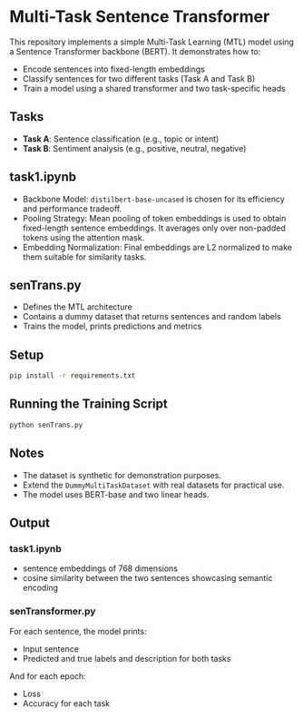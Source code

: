 # Multi-Task Sentence Transformer

This repository implements a simple Multi-Task Learning (MTL) model using a Sentence Transformer backbone (BERT). It demonstrates how to:

- Encode sentences into fixed-length embeddings
- Classify sentences for two different tasks (Task A and Task B)
- Train a model using a shared transformer and two task-specific heads

## Tasks
- **Task A**: Sentence classification (e.g., topic or intent)
- **Task B**: Sentiment analysis (e.g., positive, neutral, negative)

## task1.ipynb
- Backbone Model: ```distilbert-base-uncased``` is chosen for its efficiency and performance tradeoff. 
- Pooling Strategy: Mean pooling of token embeddings is used to obtain fixed-length sentence embeddings. It averages only over non-padded tokens using the attention mask.
- Embedding Normalization: Final embeddings are L2 normalized to make them suitable for similarity tasks.

## senTrans.py
- Defines the MTL architecture
- Contains a dummy dataset that returns sentences and random labels
- Trains the model, prints predictions and metrics

## Setup
```bash
pip install -r requirements.txt
```

## Running the Training Script
```bash
python senTrans.py
```

## Notes
- The dataset is synthetic for demonstration purposes.
- Extend the `DummyMultiTaskDataset` with real datasets for practical use.
- The model uses BERT-base and two linear heads.

## Output
### task1.ipynb
-  sentence embeddings of 768 dimensions
-  cosine similarity between the two sentences showcasing semantic encoding

### senTransformer.py
For each sentence, the model prints:
- Input sentence
- Predicted and true labels and description for both tasks

And for each epoch:
- Loss
- Accuracy for each task
